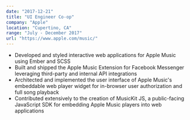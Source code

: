 ```yaml
---
date: "2017-12-21"
title: "UI Engineer Co-op"
company: "Apple"
location: "Cupertino, CA"
range: "July - December 2017"
url: "https://www.apple.com/music/"
---
```


- Developed and styled interactive web applications for Apple Music using Ember and SCSS
- Built and shipped the Apple Music Extension for Facebook Messenger leveraging third-party and internal API integrations
- Architected and implemented the user interface of Apple Music's embeddable web player widget for in-browser user authorization and full song playback
- Contributed extensively to the creation of MusicKit JS, a public-facing JavaScript SDK for embedding Apple Music players into web applications
